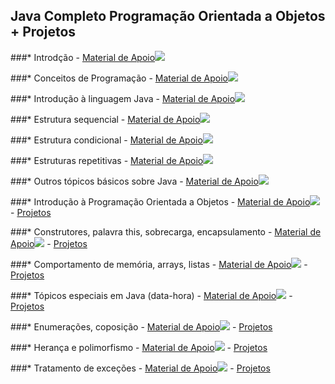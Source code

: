 ## Java Completo Programação Orientada a Objetos + Projetos

###* Introdção - [Material de Apoio](https://github.com/DeveloperMobile/java_completo/tree/main/Material%20de%20Apoio/01%20-%20Introdu%C3%A7%C3%A3o)![](/home/tiago/Imagens/livros.png)

###* Conceitos de Programação - [Material de Apoio](https://github.com/DeveloperMobile/java_completo/tree/main/Material%20de%20Apoio/02%20-%20Conceitos%20de%20Programa%C3%A7%C3%A3o)![](/home/tiago/Imagens/livros.png)

###* Introdução à linguagem Java - [Material de Apoio](https://github.com/DeveloperMobile/java_completo/tree/main/Material%20de%20Apoio/03%20-%20Conceitos%20de%20Programa%C3%A7%C3%A3o)![](/home/tiago/Imagens/livros.png)

###* Estrutura sequencial - [Material de Apoio](https://github.com/DeveloperMobile/java_completo/tree/main/Material%20de%20Apoio/04%20-%20Conceitos%20de%20Programa%C3%A7%C3%A3o)![](/home/tiago/Imagens/livros.png)

###* Estrutura condicional - [Material de Apoio](https://github.com/DeveloperMobile/java_completo/tree/main/Material%20de%20Apoio/05%20-%20Conceitos%20de%20Programa%C3%A7%C3%A3o)![](/home/tiago/Imagens/livros.png)

###* Estruturas repetitivas - [Material de Apoio](https://github.com/DeveloperMobile/java_completo/tree/main/Material%20de%20Apoio/06%20-%20Conceitos%20de%20Programa%C3%A7%C3%A3o)![](/home/tiago/Imagens/livros.png)

###* Outros tópicos básicos sobre Java - [Material de Apoio](https://github.com/DeveloperMobile/java_completo/tree/main/Material%20de%20Apoio/07%20-%20Conceitos%20de%20Programa%C3%A7%C3%A3o)![](/home/tiago/Imagens/livros.png)

###* Introdução à Programação Orientada a Objetos - [Material de Apoio](https://github.com/DeveloperMobile/java_completo/tree/main/Material%20de%20Apoio/08%20-%20Conceitos%20de%20Programa%C3%A7%C3%A3o)![](/home/tiago/Imagens/livros.png) - [Projetos](https://github.com/DeveloperMobile/java_completo/tree/main/Projetos/08%20-%20Introdu%C3%A7%C3%A3o%20a%20POO)


###* Construtores, palavra this, sobrecarga, encapsulamento - [Material de Apoio](https://github.com/DeveloperMobile/java_completo/tree/main/Material%20de%20Apoio/09%20-%20Conceitos%20de%20Programa%C3%A7%C3%A3o)![](/home/tiago/Imagens/livros.png) - [Projetos](https://github.com/DeveloperMobile/java_completo/tree/main/Projetos/09%20-%20Construtores)

###* Comportamento de memória, arrays, listas - [Material de Apoio](https://github.com/DeveloperMobile/java_completo/tree/main/Material%20de%20Apoio/10%20-%20Conceitos%20de%20Programa%C3%A7%C3%A3o)![](/home/tiago/Imagens/livros.png) - [Projetos](https://github.com/DeveloperMobile/java_completo/tree/main/Projetos/10%20-%20Comportamento%20de%20memoria)

###* Tópicos especiais em Java (data-hora) - [Material de Apoio](https://github.com/DeveloperMobile/java_completo/tree/main/Material%20de%20Apoio/11%20-%20Conceitos%20de%20Programa%C3%A7%C3%A3o)![](/home/tiago/Imagens/livros.png) - [Projetos](https://github.com/DeveloperMobile/java_completo/tree/main/Projetos/11%20-%20Topicos%20especiais)

###* Enumerações, coposição - [Material de Apoio](https://github.com/DeveloperMobile/java_completo/tree/main/Material%20de%20Apoio/12%20-%20Conceitos%20de%20Programa%C3%A7%C3%A3o)![](/home/tiago/Imagens/livros.png) - [Projetos](https://github.com/DeveloperMobile/java_completo/tree/main/Projetos/12%20-%20Enumeracoes/enumeracoes)

###* Herança e polimorfismo - [Material de Apoio](https://github.com/DeveloperMobile/java_completo/tree/main/Material%20de%20Apoio/14%20-%20Conceitos%20de%20Programa%C3%A7%C3%A3o)![](/home/tiago/Imagens/livros.png) - [Projetos](https://github.com/DeveloperMobile/java_completo/tree/main/Projetos/13%20-%20%20Heranca/heranca)

###* Tratamento de exceções - [Material de Apoio](https://github.com/DeveloperMobile/java_completo/tree/main/Material%20de%20Apoio/13%20-%20Conceitos%20de%20Programa%C3%A7%C3%A3o)![](/home/tiago/Imagens/livros.png) - [Projetos](https://github.com/DeveloperMobile/java_completo/tree/main/Projetos/14%20-%20Excecoes/excecoes)